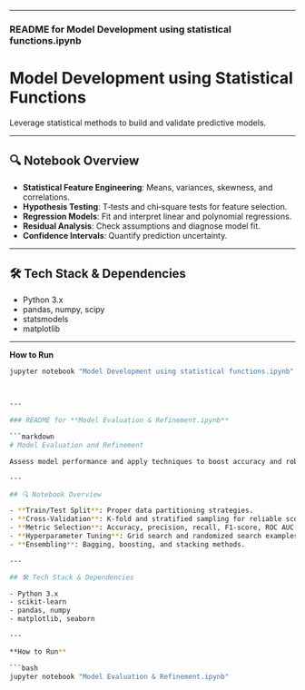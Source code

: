 
---

### README for **Model Development using statistical functions.ipynb**

# Model Development using Statistical Functions

Leverage statistical methods to build and validate predictive models.

---

## 🔍 Notebook Overview

- **Statistical Feature Engineering**: Means, variances, skewness, and correlations.  
- **Hypothesis Testing**: T‑tests and chi‑square tests for feature selection.  
- **Regression Models**: Fit and interpret linear and polynomial regressions.  
- **Residual Analysis**: Check assumptions and diagnose model fit.  
- **Confidence Intervals**: Quantify prediction uncertainty.

---

## 🛠️ Tech Stack & Dependencies

- Python 3.x  
- pandas, numpy, scipy  
- statsmodels  
- matplotlib  

---

**How to Run**

```bash
jupyter notebook "Model Development using statistical functions.ipynb"



---

### README for **Model Evaluation & Refinement.ipynb**

```markdown
# Model Evaluation and Refinement

Assess model performance and apply techniques to boost accuracy and robustness.

---

## 🔍 Notebook Overview

- **Train/Test Split**: Proper data partitioning strategies.  
- **Cross‑Validation**: K‑fold and stratified sampling for reliable scoring.  
- **Metric Selection**: Accuracy, precision, recall, F1‑score, ROC AUC.  
- **Hyperparameter Tuning**: Grid search and randomized search examples.  
- **Ensembling**: Bagging, boosting, and stacking methods.

---

## 🛠️ Tech Stack & Dependencies

- Python 3.x  
- scikit‑learn  
- pandas, numpy  
- matplotlib, seaborn  

---

**How to Run**

```bash
jupyter notebook "Model Evaluation & Refinement.ipynb"
